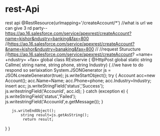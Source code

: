 # rest-Api
rest api
@RestResource(urlmapping='/createAccount/*')
//what is url we can give 3 rd party--https://ap.16.salesforce.com/service/apexrest/createAccount?name=kishor&ndustry=banking&fax=800
//https://ap.16.salesforce.com/service/apexrest/createAccount?&name=kishor&ndustry=banaking&fax=800
//
//request Sturucture
//https://ap.16.salesforce.com/service/apexrest/createAccount? +name=  +ndustry=   +fax=
global class REstservie 
{
         @HttpPost
    global static string Callme( string name, string phone, string Industry)
   {                             //we have to do respond so serlaixation
       System.JSONGenerator js = JSON.createGenerator(true);
       js.writeStartObject();
           try
           {
              Account acc=new Account();
                  acc.Name=Name;
                  acc.Phone=phone;
                  acc.Industry=Industry;
               insert acc;
               js.writeStringField('status','Success');
               js.writestringField('AccounId', acc.id);
           }
       catch (exception e)
       {
           js.writeStringField('status','Failed');
               js.writestringField('AccounId',e.getMessage()); 
       }
       
           
       js.writeEndObject();    
           string result=js.getAsString();
            return result;
       
   }
}
